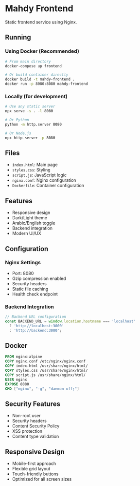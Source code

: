 # Mahdy Frontend

Static frontend service using Nginx.

## Running

### Using Docker (Recommended)
```bash
# From main directory
docker-compose up frontend

# Or build container directly
docker build -t mahdy-frontend .
docker run -p 8080:8080 mahdy-frontend
```

### Locally (for development)
```bash
# Use any static server
npx serve -s . -l 8080

# Or Python
python -m http.server 8080

# Or Node.js
npx http-server -p 8080
```

## Files

- `index.html`: Main page
- `styles.css`: Styling
- `script.js`: JavaScript logic
- `nginx.conf`: Nginx configuration
- `Dockerfile`: Container configuration

## Features

- Responsive design
- Dark/Light theme
- Arabic/English toggle
- Backend integration
- Modern UI/UX

## Configuration

### Nginx Settings
- Port: 8080
- Gzip compression enabled
- Security headers
- Static file caching
- Health check endpoint

### Backend Integration
```javascript
// Backend URL configuration
const BACKEND_URL = window.location.hostname === 'localhost' 
  ? 'http://localhost:3000' 
  : 'http://backend:3000';
```

## Docker

```dockerfile
FROM nginx:alpine
COPY nginx.conf /etc/nginx/nginx.conf
COPY index.html /usr/share/nginx/html/
COPY styles.css /usr/share/nginx/html/
COPY script.js /usr/share/nginx/html/
USER nginx
EXPOSE 8080
CMD ["nginx", "-g", "daemon off;"]
```

## Security Features

- Non-root user
- Security headers
- Content Security Policy
- XSS protection
- Content type validation

## Responsive Design

- Mobile-first approach
- Flexible grid layout
- Touch-friendly buttons
- Optimized for all screen sizes
